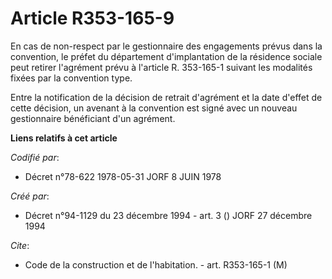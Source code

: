 # Article R353-165-9

En cas de non-respect par le gestionnaire des engagements prévus dans la convention, le préfet du département d'implantation
de la résidence sociale peut retirer l'agrément prévu à l'article R. 353-165-1 suivant les modalités fixées par la convention
type.

Entre la notification de la décision de retrait d'agrément et la date d'effet de cette décision, un avenant à la convention
est signé avec un nouveau gestionnaire bénéficiant d'un agrément.

**Liens relatifs à cet article**

_Codifié par_:

  - Décret n°78-622 1978-05-31 JORF 8 JUIN 1978

_Créé par_:

  - Décret n°94-1129 du 23 décembre 1994 - art. 3 () JORF 27 décembre 1994

_Cite_:

  - Code de la construction et de l'habitation. - art. R353-165-1 (M)
